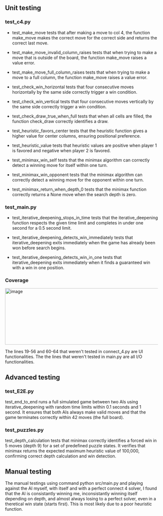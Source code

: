 ## Unit testing

### test_c4.py
- test_make_move tests that after making a move to col 4, the function make_move makes the correct move for the correct side and returns the correct last move.

- test_make_move_invalid_column_raises tests that when trying to make a move that is outside of the board, the function make_move raises a value error.

- test_make_move_full_column_raises tests that when trying to make a move to a full column, the function make_move raises a value error.

- test_check_win_horizontal tests that four consecutive moves horizontally by the same side correctly trigger a win condition.

- test_check_win_vertical tests that four consecutive moves vertically by the same side correctly trigger a win condition.

- test_check_draw_true_when_full tests that when all cells are filled, the function check_draw correctly identifies a draw.

- test_heuristic_favors_center tests that the heuristic function gives a higher value for center columns, ensuring positional preference.

- test_heuristic_value tests that heuristic values are positive when player 1 is favored and negative when player 2 is favored.

- test_minimax_win_self tests that the minimax algorithm can correctly detect a winning move for itself within one turn.

- test_minimax_win_opponent tests that the minimax algorithm can correctly detect a winning move for the opponent within one turn.

- test_minimax_return_when_depth_0 tests that the minimax function correctly returns a None move when the search depth is zero.

### test_main.py
- test_iterative_deepening_stops_in_time tests that the iterative_deepening function respects the given time limit and completes in under one second for a 0.5 second limit.

- test_iterative_deepening_detects_win_immediately tests that iterative_deepening exits immediately when the game has already been won before search begins.
  
- test_iterative_deepening_detects_win_in_one tests that iterative_deepening exits immediately when it finds a guaranteed win with a win in one position.

### Coverage
<img width="623" height="185" alt="image" src="https://github.com/user-attachments/assets/446dff22-b111-4f40-acf1-2a393f078f45" />

The lines 19-56 and 60-64 that weren't tested in connect_4.py are UI functionalities.
The the lines that weren't tested in main.py are all I/O functionalities.

## Advanced testing
### test_E2E.py
test_end_to_end runs a full simulated game between two AIs using iterative_deepening with random time limits within 0.1 seconds and 1 second. It ensures that both AIs always make valid moves and that the game terminates correctly within 42 moves (the full board).

### test_puzzles.py
test_depth_calculation tests that minimax correctly identifies a forced win in 5 moves (depth 9) for a set of predefined puzzle states. It verifies that minimax returns the expected maximum heuristic value of 100,000, confirming correct depth calculation and win detection.

## Manual testing
The manual testings using command python src/main.py and playing against the AI myself, with itself and with a perfect connect 4 solver, I found that the AI is consistantly winning me, inconsistantly winning itself depending on depth, and almost always losing to a perfect solver, even in a theretical win state (starts first). This is most likely due to a poor heuristic function.
